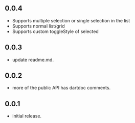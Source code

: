 ## 0.0.4

* Supports multiple selection or single selection in the list
* Supports normal list/grid
* Supports custom toggleStyle of selected 

## 0.0.3

* update readme.md.

## 0.0.2

* more of the public API has dartdoc comments.

## 0.0.1

*  initial release.
